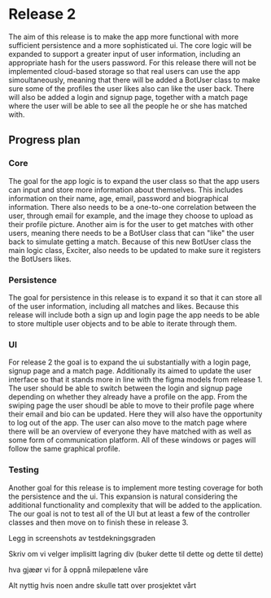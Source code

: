 # Release 2
The aim of this release is to make the app more functional with more sufficient persistence and a more sophisticated ui. The core logic will be expanded to support a greater input of user information, including an appropriate hash for the users password. For this release there will not be implemented cloud-based storage so that real users can use the app simoultaneously, meaning that there will be added a BotUser class to make sure some of the profiles the user likes also can like the user back. There will also be added a login and signup page, together with a match page where the user will be able to see all the people he or she has matched with. 

## Progress plan
### Core
The goal for the app logic is to expand the user class so that the app users can input and store more information about themselves. This includes information on their name, age, email, password and biographical information. There also needs to be a one-to-one correlation between the user, through email for example, and the image they choose to upload as their profile picture. Another aim is for the user to get matches with other users, meaning there needs to be a BotUser class that can "like" the user back to simulate getting a match. Because of this new BotUser class the main logic class, Exciter, also needs to be updated to make sure it registers the BotUsers likes.

### Persistence
The goal for persistence in this release is to expand it so that it can store all of the user information, including all matches and likes. Because this release will include both a sign up and login page the app needs to be able to store multiple user objects and to be able to iterate through them.

### UI
For release 2 the goal is to expand the ui substantially with a login page, signup page and a match page. Additionally its aimed to update the user interface so that it stands more in line with the figma models from release 1. The user should be able to switch between the login and signup page depending on whether they already have a profile on the app. From the swiping page the user shoudl be able to move to their profile page where their email and bio can be updated. Here they will also have the opportunity to log out of the app. The user can also move to the match page where there will be an overview of everyone they have matched with as well as some form of communication platform. All of these windows or pages will follow the same graphical profile.

### Testing 
Another goal for this release is to implement more testing coverage for both the persistence and the ui. This expansion is natural considering the additional functionality and complexity that will be added to the application. The our goal is not to test all of the UI but at least a few of the controller classes and then move on to finish these in release 3. 

Legg in screenshots av testdekningsgraden

Skriv om vi velger implisitt lagring div (buker dette til dette og dette til dette)

hva gjæør vi for å oppnå milepælene våre

Alt nyttig hvis noen andre skulle tatt over prosjektet vårt

